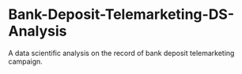 # Bank-Deposit-Telemarketing-DS-Analysis
A data scientific analysis on the record of bank deposit telemarketing campaign. 
